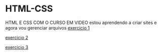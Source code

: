 # HTML-CSS
 HTML E CSS COM O CURSO EM VIDEO
estou aprendendo a criar sites e agora vou gerenciar arquivos
<a href="https://ericvieira2001.github.io/HTML-CSS/EXERCICIOS/EX 01/index.html">exercicio 1</a>


<a href="https://ericvieira2001.github.io/HTML-CSS/EXERCICIOS/EX 02/index.html">exercicio 2</a>


<a href="https://ericvieira2001.github.io/HTML-CSS/EXERCICIOS/EX 03/index.html">exercicio 3</a>